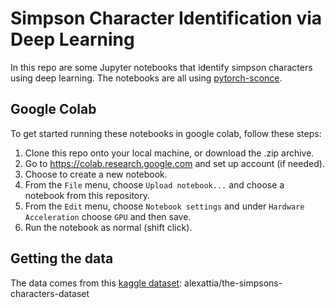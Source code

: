 # Simpson Character Identification via Deep Learning

In this repo are some Jupyter notebooks that identify simpson characters using deep learning.
The notebooks are all using [pytorch-sconce](https://github.com/davidlmorton/pytorch-sconce).

## Google Colab

To get started running these notebooks in google colab, follow these steps:

  1. Clone this repo onto your local machine, or download the .zip archive.
  2. Go to https://colab.research.google.com and set up account (if needed).
  3. Choose to create a new notebook.
  4. From the `File` menu, choose `Upload notebook...` and choose a notebook from this repository.
  5. From the `Edit` menu, choose `Notebook settings` and under `Hardware Acceleration` choose `GPU` and then save.
  6. Run the notebook as normal (shift click).

## Getting the data

The data comes from this [kaggle dataset](https://www.kaggle.com/alexattia/the-simpsons-characters-dataset): alexattia/the-simpsons-characters-dataset
